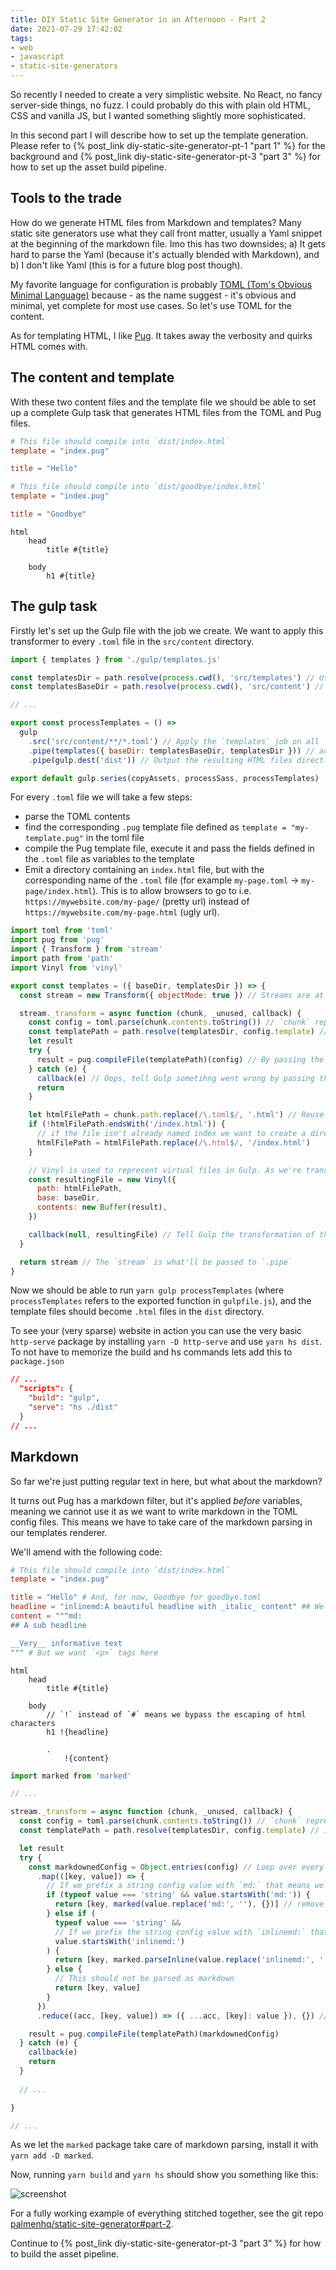 ```yaml
---
title: DIY Static Site Generator in an Afternoon - Part 2
date: 2021-07-29 17:42:02
tags:
- web
- javascript
- static-site-generators
---
```


So recently I needed to create a very simplistic website. No React, no fancy server-side things, no fuzz. I could probably do this with plain old HTML, CSS and vanilla JS, but I wanted something slightly more sophisticated.

In this second part I will describe how to set up the template generation. Please refer to  {% post_link diy-static-site-generator-pt-1 "part 1" %} for the background and {% post_link diy-static-site-generator-pt-3 "part 3" %} for how to set up the asset build pipeline.

## Tools to the trade

How do we generate HTML files from Markdown and templates? Many static site generators use what they call front matter, usually a Yaml snippet at the beginning of the markdown file. Imo this has two downsides; a) It gets hard to parse the Yaml (because it's actually blended with Markdown), and b) I don't like Yaml (this is for a future blog post though).

My favorite language for configuration is probably [TOML (Tom's Obvious Minimal Language)](https://toml.io/en/) because - as the name suggest - it's obvious and minimal, yet complete for most use cases. So let's use TOML for the content.

As for templating HTML, I like [Pug](https://pugjs.org/api/getting-started.html). It takes away the verbosity and quirks HTML comes with.

## The content and template

With these two content files and the template file we should be able to set up a complete Gulp task that generates HTML files from the TOML and Pug files.

```toml src/content/index.toml
# This file should compile into `dist/index.html` 
template = "index.pug"

title = "Hello"
```

```toml src/content/goodbye.toml
# This file should compile into `dist/goodbye/index.html`
template = "index.pug"

title = "Goodbye"
```

```pug src/templates/index.pug
html
    head
        title #{title}

    body
        h1 #{title}
```

## The gulp task

Firstly let's set up the Gulp file with the job we create. We want to apply this transformer to every `.toml` file in the `src/content` directory.

```js gulpfile.js
import { templates } from './gulp/templates.js'

const templatesDir = path.resolve(process.cwd(), 'src/templates') // Used for the `templates` function to know where to look for `index.pug`
const templatesBaseDir = path.resolve(process.cwd(), 'src/content') // Used for the `templates` function to know where the content base is.

// ...

export const processTemplates = () =>
  gulp
    .src('src/content/**/*.toml') // Apply the `templates` job on all `.toml` files in the `src/content` directory
    .pipe(templates({ baseDir: templatesBaseDir, templatesDir })) // actually run the job (we'll get to this part soon)
    .pipe(gulp.dest('dist')) // Output the resulting HTML files directly in the `dist` directory

export default gulp.series(copyAssets, processSass, processTemplates)
```

For every `.toml` file we will take a few steps:

- parse the TOML contents
- find the corresponding `.pug` template file defined as `template = "my-template.pug"` in the toml file
- compile the Pug template file, execute it and pass the fields defined in the `.toml` file as variables to the template
- Emit a directory containing an `index.html` file, but with the corresponding name of the `.toml` file (for example `my-page.toml` -> `my-page/index.html`). This is to allow browsers to go to i.e. `https://mywebsite.com/my-page/` (pretty url) instead of `https://mywebsite.com/my-page.html` (ugly url).

```js gulp/templates.js
import toml from 'toml'
import pug from 'pug'
import { Transform } from 'stream'
import path from 'path'
import Vinyl from 'vinyl'

export const templates = ({ baseDir, templatesDir }) => {
  const stream = new Transform({ objectMode: true }) // Streams are at the heart of Gulp, helping us to transform all the files

  stream._transform = async function (chunk, _unused, callback) {
    const config = toml.parse(chunk.contents.toString()) // `chunk` represents the .toml file we're transforming into a template
    const templatePath = path.resolve(templatesDir, config.template) // inside the TOML file we specify which template file to use
    let result
    try {
      result = pug.compileFile(templatePath)(config) // By passing the config (TOML file) to the template all configuration keys will be available as variables
    } catch (e) {
      callback(e) // Oops, tell Gulp sometihng went wrong by passing the error to the callback
      return
    }

    let htmlFilePath = chunk.path.replace(/\.toml$/, '.html') // Reuse the template's name as the HTML file name
    if (!htmlFilePath.endsWith('/index.html')) {
      // if the file isn't already named index we want to create a directory with an index file to get the pretty URLs
      htmlFilePath = htmlFilePath.replace(/\.html$/, '/index.html')
    }

    // Vinyl is used to represent virtual files in Gulp. As we're transforming the `.toml` file we need to inform Gulp that now we have a `.html` file instead
    const resultingFile = new Vinyl({
      path: htmlFilePath,
      base: baseDir,
      contents: new Buffer(result),
    })

    callback(null, resultingFile) // Tell Gulp the transformation of this file is done. The `.toml` file is now a `.html` file
  }

  return stream // The `stream` is what'll be passed to `.pipe` 
}
```

Now we should be able to run `yarn gulp processTemplates` (where `processTemplates` refers to the exported function in `gulpfile.js`), and the template files should become `.html` files in the `dist` directory.

To see your (very sparse) website in action you can use the very basic `http-serve` package by installing `yarn -D http-serve` and use `yarn hs dist`. To not have to memorize the build and hs commands lets add this to `package.json`

```json package.json
// ...
  "scripts": {
    "build": "gulp",
    "serve": "hs ./dist"
  }
// ...
```

## Markdown

So far we're just putting regular text in here, but what about the markdown?

It turns out Pug has a markdown filter, but it's applied _before_ variables, meaning we cannot use it as we want to write markdown in the TOML config files. This means we have to take care of the markdown parsing in our templates renderer.

We'll amend with the following code:

```toml src/content/index.toml src/content/goodbye.toml
# This file should compile into `dist/index.html`
template = "index.pug"

title = "Hello" # And, for now, Goodbye for goodbye.toml
headline = "inlinemd:A beautiful headline with _italic_ content" ## We don't want markdown to automatically add `<p>` tags here
content = """md:
## A sub headline

__Very__ informative text
""" # But we want `<p>` tags here
```

```pug src/templates/index.pug
html
    head
        title #{title}

    body
        // `!` instead of `#` means we bypass the escaping of html characters
        h1 !{headline}

        .
            !{content}
```

```js gulp/templates.js
import marked from 'marked'

// ...

stream._transform = async function (chunk, _unused, callback) {
  const config = toml.parse(chunk.contents.toString()) // `chunk` represents the .toml file we're transforming into a template
  const templatePath = path.resolve(templatesDir, config.template) // inside the TOML file we specify which template file to use

  let result
  try {
    const markdownedConfig = Object.entries(config) // Loop over every configuration key, as we want to check whether it should be parsed as markdown.
      .map(([key, value]) => {
        // If we prefix a string config value with `md:` that means we want to parse it as markdown
        if (typeof value === 'string' && value.startsWith('md:')) {
          return [key, marked(value.replace('md:', ''), {})] // remove the `md:` prefix and parse the rest as markdown. `.replace` will only replace the first occurrence so no worries if we happen to include `md:` in the actual content
        } else if (
          typeof value === 'string' &&
          // If we prefix the string config value with `inlinemd:` that means we want to parse it as inline markdown
          value.startsWith('inlinemd:')
        ) {
          return [key, marked.parseInline(value.replace('inlinemd:', ''), {})] // same thing as the `md:` prefix, but do it inline
        } else {
          // This should not be parsed as markdown
          return [key, value]
        }
      })
      .reduce((acc, [key, value]) => ({ ...acc, [key]: value }), {}) // Put together the configuration as it was before, but with the parsed markdown

    result = pug.compileFile(templatePath)(markdownedConfig)
  } catch (e) {
    callback(e)
    return
  }
  
  // ...

}

// ...
```

As we let the `marked` package take care of markdown parsing, install it with `yarn add -D marked`.

Now, running `yarn build` and `yarn hs` should show you something like this:

![screenshot](screenshot.png)

For a fully working example of everything stitched together, see the git repo [palmenhq/static-site-generator#part-2](https://github.com/palmenhq/static-site-generator/tree/part-2).

Continue to {% post_link diy-static-site-generator-pt-3 "part 3" %} for how to build the asset pipeline.
